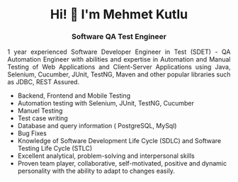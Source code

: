 <h1 align="center">Hi! 👋 I'm Mehmet Kutlu</h1>

<h3 align="center">Software QA Test Engineer</h3>

<p align="justify">1 year experienced Software Developer Engineer in Test (SDET) - QA Automation Engineer with abilities and expertise in Automation and Manual Testing of Web Applications and Client-Server Applications using Java, Selenium, Cucumber, JUnit, TestNG, Maven and other popular libraries such as JDBC, REST Assured.  </p>

<ul>
  <li>Backend, Frontend and Mobile Testing</li>
  <li>Automation testing with Selenium, JUnit, TestNG, Cucumber</li>
  <li>Manuel Testing</li>
  <li>Test case writing</li>
  <li>Database and query information ( PostgreSQL, MySql)</li>
  <li>Bug Fixes</li>
  <li>Knowledge of Software Development Life Cycle (SDLC) and Software Testing Life Cycle (STLC)</li>
  <li> Excellent analytical, problem-solving and interpersonal skills</li>
  <li>Proven team player, collaborative, self-motivated, positive and dynamic personality with the ability to adapt to changes easily.</li>
 
  
  </ul>
